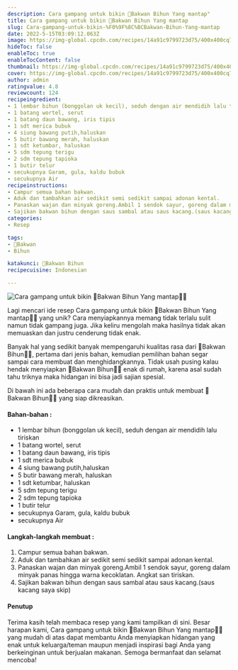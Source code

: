 ```yaml
---
description: Cara gampang untuk bikin 🌼Bakwan Bihun Yang mantap"
title: Cara gampang untuk bikin 🌼Bakwan Bihun Yang mantap
slug: Cara-gampang-untuk-bikin-%F0%9F%8C%BCBakwan-Bihun-Yang-mantap
date: 2022-5-15T03:09:12.063Z
image: https://img-global.cpcdn.com/recipes/14a91c9799723d75/400x400cq70/photo.jpg
hideToc: false
enableToc: true
enableTocContent: false
thumbnail: https://img-global.cpcdn.com/recipes/14a91c9799723d75/400x400cq70/photo.jpg
cover: https://img-global.cpcdn.com/recipes/14a91c9799723d75/400x400cq70/photo.jpg
author: admin
ratingvalue: 4.8
reviewcount: 124
recipeingredient:
- 1 lembar bihun (bonggolan uk kecil), seduh dengan air mendidih lalu tiriskan
- 1 batang wortel, serut
- 1 batang daun bawang, iris tipis
- 1 sdt merica bubuk
- 4 siung bawang putih,haluskan
- 5 butir bawang merah, haluskan
- 1 sdt ketumbar, haluskan
- 5 sdm tepung terigu
- 2 sdm tepung tapioka
- 1 butir telur
- secukupnya Garam, gula, kaldu bubuk
- secukupnya Air
recipeinstructions:
- Campur semua bahan bakwan.
- Aduk dan tambahkan air sedikit semi sedikit sampai adonan kental.
- Panaskan wajan dan minyak goreng.Ambil 1 sendok sayur, goreng dalam minyak panas hingga warna kecoklatan. Angkat san tiriskan.
- Sajikan bakwan bihun dengan saus sambal atau saus kacang.(saus kacang saya skip)
categories:
- Resep

tags:
- 🌼Bakwan
- Bihun

katakunci: 🌼Bakwan Bihun
recipecuisine: Indonesian

---
```


![Cara gampang untuk bikin 🌼Bakwan Bihun Yang mantap👩‍🍳](https://img-global.cpcdn.com/recipes/14a91c9799723d75/400x400cq70/photo.jpg)

Lagi mencari ide resep Cara gampang untuk bikin 🌼Bakwan Bihun Yang mantap👩‍🍳 yang unik? Cara menyiapkannya memang tidak terlalu sulit namun tidak gampang juga. Jika keliru mengolah maka hasilnya tidak akan memuaskan dan justru cenderung tidak enak.

Banyak hal yang sedikit banyak mempengaruhi kualitas rasa dari 🌼Bakwan Bihun👩‍🍳, pertama dari jenis bahan, kemudian pemilihan bahan segar sampai cara membuat dan menghidangkannya. Tidak usah pusing kalau hendak menyiapkan 🌼Bakwan Bihun👩‍🍳 enak di rumah, karena asal sudah tahu triknya maka hidangan ini bisa jadi sajian spesial.

Di bawah ini ada beberapa cara mudah dan praktis untuk membuat 🌼Bakwan Bihun👩‍🍳 yang siap dikreasikan.

<!--inarticleads1-->

#### Bahan-bahan :

- 1 lembar bihun (bonggolan uk kecil), seduh dengan air mendidih lalu tiriskan
- 1 batang wortel, serut
- 1 batang daun bawang, iris tipis
- 1 sdt merica bubuk
- 4 siung bawang putih,haluskan
- 5 butir bawang merah, haluskan
- 1 sdt ketumbar, haluskan
- 5 sdm tepung terigu
- 2 sdm tepung tapioka
- 1 butir telur
- secukupnya Garam, gula, kaldu bubuk
- secukupnya Air

<!--inarticleads2-->

#### Langkah-langkah membuat :

1. Campur semua bahan bakwan.
1. Aduk dan tambahkan air sedikit semi sedikit sampai adonan kental.
1. Panaskan wajan dan minyak goreng.Ambil 1 sendok sayur, goreng dalam minyak panas hingga warna kecoklatan. Angkat san tiriskan.
1. Sajikan bakwan bihun dengan saus sambal atau saus kacang.(saus kacang saya skip)

#### Penutup

Terima kasih telah membaca resep yang kami tampilkan di sini. Besar harapan kami, Cara gampang untuk bikin 🌼Bakwan Bihun Yang mantap👩‍🍳 yang mudah di atas dapat membantu Anda menyiapkan hidangan yang enak untuk keluarga/teman maupun menjadi inspirasi bagi Anda yang berkeinginan untuk berjualan makanan. Semoga bermanfaat dan selamat mencoba!